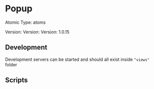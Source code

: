 # Popup

Atomic Type: atoms

Version: Version: Version: 1.0.15


## Development

Development servers can be started and should all exist inside `"views"` folder

## Scripts
